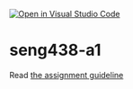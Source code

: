 [![Open in Visual Studio Code](https://classroom.github.com/assets/open-in-vscode-c66648af7eb3fe8bc4f294546bfd86ef473780cde1dea487d3c4ff354943c9ae.svg)](https://classroom.github.com/online_ide?assignment_repo_id=9783778&assignment_repo_type=AssignmentRepo)
# seng438-a1

Read [the assignment guideline](seng438-a1.md) 
